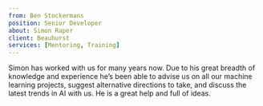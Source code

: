 ```yaml
---
from: Ben Stockermans
position: Senior Developer
about: Simon Raper
client: Beauhurst
services: [Mentoring, Training]
---
```


Simon has worked with us for many years now. Due to his great breadth of knowledge and experience he’s been able to advise us on all our machine learning projects, suggest alternative directions to take, and discuss the latest trends in AI with us. He is a great help and full of ideas.    

